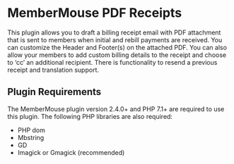 # MemberMouse PDF Receipts
This plugin allows you to draft a billing receipt email with PDF attachment that is sent to members when initial and rebill payments are received. You can customize the Header and Footer(s) on the attached PDF. You can also allow your members to add custom billing details to the receipt and choose to ‘cc’ an additional recipient. There is functionality to resend a previous receipt and translation support.

## Plugin Requirements 

The MemberMouse plugin version 2.4.0+ and PHP 7.1+ are required to use this plugin. The following PHP libraries are also required:

* PHP dom
* Mbstring
* GD
* Imagick or Gmagick (recommended)